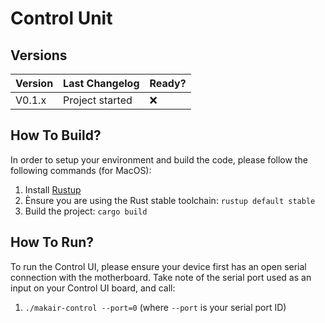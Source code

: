 # Control Unit

## Versions

| Version | Last Changelog | Ready? |
| ------- | -------------- | ------ |
| V0.1.x | Project started | ❌

## How To Build?

In order to setup your environment and build the code, please follow the following commands (for MacOS):

1. Install [Rustup](https://rustup.rs/)
2. Ènsure you are using the Rust stable toolchain: `rustup default stable`
3. Build the project: `cargo build`

## How To Run?

To run the Control UI, please ensure your device first has an open serial connection with the motherboard. Take note of the serial port used as an input on your Control UI board, and call:

1. `./makair-control --port=0` (where `--port` is your serial port ID)
